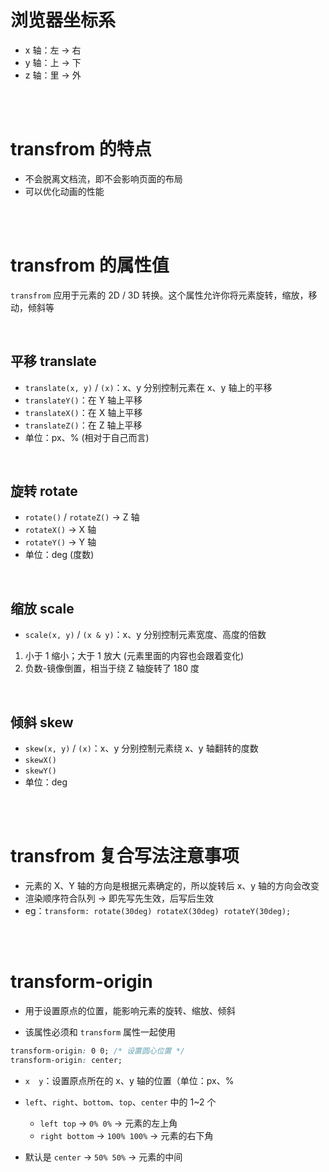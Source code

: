 # 浏览器坐标系

-   x 轴：左 → 右
-   y 轴：上 → 下
-   z 轴：里 → 外

<br><br>

# transfrom 的特点

-   不会脱离文档流，即不会影响页面的布局
-   可以优化动画的性能

<br><br>

# transfrom 的属性值

`transfrom` 应用于元素的 2D / 3D 转换。这个属性允许你将元素旋转，缩放，移动，倾斜等

<br>

## 平移 translate

-   `translate(x, y)` / `(x)`：x、y 分别控制元素在 x、y 轴上的平移
-   `translateY()`：在 Y 轴上平移
-   `translateX()`：在 X 轴上平移
-   `translateZ()`：在 Z 轴上平移
-   单位：px、% (相对于自己而言)

<br>

## 旋转 rotate

-   `rotate()` / `rotateZ()` → Z 轴
-   `rotateX()` → X 轴
-   `rotateY()` → Y 轴
-   单位：deg (度数)

<br>

## 缩放 scale

-   `scale(x, y)` / `(x & y)`：x、y 分别控制元素宽度、高度的倍数

1.  小于 1 缩小；大于 1 放大 (元素里面的内容也会跟着变化)
2.  负数-镜像倒置，相当于绕 Z 轴旋转了 180 度

<br>

## 倾斜 skew

-   `skew(x, y)` / `(x)`：x、y 分别控制元素绕 x、y 轴翻转的度数
-   `skewX()`
-   `skewY()`
-   单位：deg

<br><br>

# transfrom 复合写法注意事项

-   元素的 X、Y 轴的方向是根据元素确定的，所以旋转后 x、y 轴的方向会改变
-   渲染顺序符合队列 → 即先写先生效，后写后生效
-   eg：`transform: rotate(30deg) rotateX(30deg) rotateY(30deg);`

<br><br>

# transform-origin

-   用于设置原点的位置，能影响元素的旋转、缩放、倾斜

-   该属性必须和 `transform` 属性一起使用

```css
transform-origin: 0 0; /* 设置圆心位置 */
transform-origin: center;
```

-   `x  y`：设置原点所在的 x、y 轴的位置（单位：px、%
-   `left`、`right`、`bottom`、`top`、`center` 中的 1~2 个

    -   `left top` → `0% 0%` → 元素的左上角
    -   `right bottom` → `100% 100%` → 元素的右下角

-   默认是 `center` → `50% 50%` → 元素的中间

<br>

